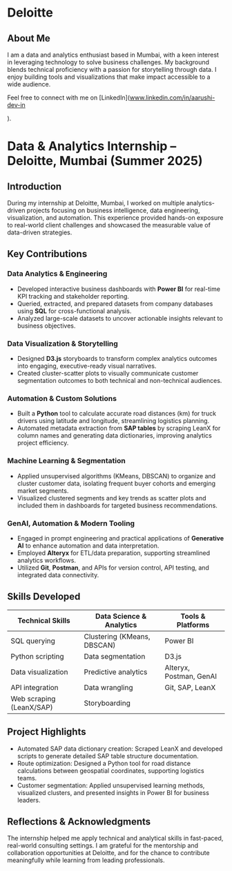 # Deloitte
## About Me

I am a data and analytics enthusiast based in Mumbai, with a keen interest in leveraging technology to solve business challenges. My background blends technical proficiency with a passion for storytelling through data. I enjoy building tools and visualizations that make impact accessible to a wide audience.

Feel free to connect with me on [LinkedIn](www.linkedin.com/in/aarushi-dev-in

).

# Data & Analytics Internship – Deloitte, Mumbai (Summer 2025)

## Introduction
During my internship at Deloitte, Mumbai, I worked on multiple analytics-driven projects focusing on business intelligence, data engineering, visualization, and automation. This experience provided hands-on exposure to real-world client challenges and showcased the measurable value of data-driven strategies.

## Key Contributions

### Data Analytics & Engineering
- Developed interactive business dashboards with **Power BI** for real-time KPI tracking and stakeholder reporting.
- Queried, extracted, and prepared datasets from company databases using **SQL** for cross-functional analysis.
- Analyzed large-scale datasets to uncover actionable insights relevant to business objectives.

### Data Visualization & Storytelling
- Designed **D3.js** storyboards to transform complex analytics outcomes into engaging, executive-ready visual narratives.
- Created cluster-scatter plots to visually communicate customer segmentation outcomes to both technical and non-technical audiences.

### Automation & Custom Solutions
- Built a **Python** tool to calculate accurate road distances (km) for truck drivers using latitude and longitude, streamlining logistics planning.
- Automated metadata extraction from **SAP tables** by scraping LeanX for column names and generating data dictionaries, improving analytics project efficiency.

### Machine Learning & Segmentation
- Applied unsupervised algorithms (KMeans, DBSCAN) to organize and cluster customer data, isolating frequent buyer cohorts and emerging market segments.
- Visualized clustered segments and key trends as scatter plots and included them in dashboards for targeted business recommendations.

### GenAI, Automation & Modern Tooling
- Engaged in prompt engineering and practical applications of **Generative AI** to enhance automation and data interpretation.
- Employed **Alteryx** for ETL/data preparation, supporting streamlined analytics workflows.
- Utilized **Git**, **Postman**, and APIs for version control, API testing, and integrated data connectivity.

## Skills Developed

| Technical Skills            | Data Science & Analytics     | Tools & Platforms        |
|-----------------------------|-----------------------------|-------------------------|
| SQL querying                | Clustering (KMeans, DBSCAN) | Power BI                |
| Python scripting            | Data segmentation           | D3.js                   |
| Data visualization          | Predictive analytics        | Alteryx, Postman, GenAI |
| API integration             | Data wrangling              | Git, SAP, LeanX         |
| Web scraping (LeanX/SAP)    | Storyboarding               |                         |

## Project Highlights

- Automated SAP data dictionary creation: Scraped LeanX and developed scripts to generate detailed SAP table structure documentation.
- Route optimization: Designed a Python tool for road distance calculations between geospatial coordinates, supporting logistics teams.
- Customer segmentation: Applied unsupervised learning methods, visualized clusters, and presented insights in Power BI for business leaders.

## Reflections & Acknowledgments

The internship helped me apply technical and analytical skills in fast-paced, real-world consulting settings. I am grateful for the mentorship and collaboration opportunities at Deloitte, and for the chance to contribute meaningfully while learning from leading professionals.
